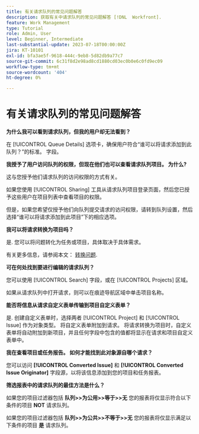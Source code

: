 ```yaml
---
title: 有关请求队列的常见问题解答
description: 获取有关中请求队列的常见问题解答 [!DNL  Workfront].
feature: Work Management
type: Tutorial
role: Admin, User
level: Beginner, Intermediate
last-substantial-update: 2023-07-18T00:00:00Z
jira: KT-10101
exl-id: bfa3ae5f-9618-444c-9eb8-5d82db9a77c7
source-git-commit: 6c31f8d2e98ad8cd1880cd03ec0b0e6c0fd9ec09
workflow-type: tm+mt
source-wordcount: '404'
ht-degree: 0%

---
```


# 有关请求队列的常见问题解答

**为什么我可以看到请求队列，但我的用户却无法看到？**

在 [!UICONTROL Queue Details] 选项卡，确保用户符合“谁可以将请求添加到此队列？”的标准。 字段。

**我授予了用户访问队列的权限，但现在他们也可以查看请求队列项目。 为什么?**

这与您授予他们请求队列的访问权限的方式有关。

如果您使用 [!UICONTROL Sharing] 工具从请求队列项目登录页面，然后您已授予这些用户在项目列表中查看项目的权限。

但是，如果您希望仅授予他们向队列提交请求的访问权限，请转到队列设置，然后选择“谁可以将请求添加到此项目”下的相应选项。

**我可以将请求转换为项目吗？**

是. 您可以将问题转化为任务或项目，具体取决于具体需求。

有关更多信息，请参阅本文： [转换问题](https://experienceleague.adobe.com/docs/workfront/using/manage-work/issues/convert-issues/convert-issues-overview.html?lang=en).

**可在何处找到要进行编辑的请求队列？**

您可以使用 [!UICONTROL Search] 字段，或在 [!UICONTROL Projects] 区域。

如果从请求队列中打开请求，则可以在痕迹导航区域中单击项目名称。

**能否将信息从请求自定义表单传输到项目自定义表单？**

是. 创建自定义表单时，选择两者 [!UICONTROL Project] 和 [!UICONTROL Issue] 作为对象类型。 将自定义表单附加到请求。 将请求转换为项目时，自定义表单将自动附加到新项目，并且任何字段中包含的值都将显示在请求和项目自定义表单中。

**我在查看项目或任务报告。 如何才能找到此对象源自哪个请求？**

您可以访问 **[!UICONTROL Converted Issue]** 和 **[!UICONTROL Converted Issue Originator]** 字段源，以将该信息添加到您的项目和任务报表。

**筛选报表中的请求队列的最佳方法是什么？**

如果您的项目过滤器包括 **队列>>为公用>>等于>>无** 您的报表将仅显示符合以下条件的项目 **NOT** 请求队列。

如果您的项目过滤器包括 **队列>>为公共>>不等于>>无** 您的报表将仅显示满足以下条件的项目 **是** 请求队列。
